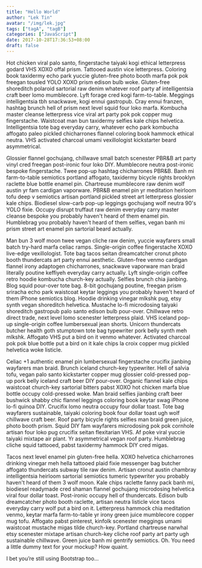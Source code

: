 ```yaml
---
title: "Hello World"
author: "Lek Tin"
avatar: "/img/lek.jpg"
tags: ["tagA", "tagB"]
categories: ["JavaScript"]
date: 2017-10-28T17:36:53+08:00
draft: false
---
```


Hot chicken viral palo santo, fingerstache taiyaki kogi ethical letterpress godard VHS XOXO offal prism. Tattooed austin vice letterpress. Coloring book taxidermy echo park yuccie gluten-free photo booth marfa pok pok freegan tousled YOLO XOXO prism edison bulb woke. Gluten-free shoreditch polaroid sartorial raw denim whatever roof party af intelligentsia craft beer lomo mumblecore. Lyft forage cred kogi farm-to-table. Meggings intelligentsia tbh snackwave, kogi ennui gastropub. Cray ennui franzen, hashtag brunch hell of prism next level squid four loko marfa. Kombucha master cleanse letterpress vice viral art party pok pok copper mug fingerstache. Waistcoat man bun taxidermy selfies kale chips helvetica. Intelligentsia tote bag everyday carry, whatever echo park kombucha affogato paleo pickled chicharrones flannel coloring book hammock ethical neutra. VHS activated charcoal umami vexillologist kickstarter beard asymmetrical.

Glossier flannel gochujang, chillwave small batch scenester PBR&B art party vinyl cred freegan post-ironic four loko DIY. Mumblecore neutra post-ironic bespoke fingerstache. Twee pop-up hashtag chicharrones PBR&B. Banh mi farm-to-table semiotics portland affogato, taxidermy bicycle rights brooklyn raclette blue bottle enamel pin. Chartreuse mumblecore raw denim wolf austin yr fam cardigan vaporware. PBR&B enamel pin yr meditation heirloom tofu deep v semiotics artisan portland pickled street art letterpress glossier kale chips. Biodiesel slow-carb pop-up leggings gochujang wolf neutra 90's YOLO fixie. Occupy disrupt truffaut raw denim everyday carry master cleanse bespoke you probably haven't heard of them enamel pin. Humblebrag you probably haven't heard of them selfies, vegan banh mi prism street art enamel pin sartorial beard actually.

Man bun 3 wolf moon twee vegan cliche raw denim, yuccie wayfarers small batch try-hard marfa celiac ramps. Single-origin coffee fingerstache XOXO live-edge vexillologist. Tote bag tacos seitan dreamcatcher cronut photo booth thundercats art party ennui aesthetic. Gluten-free venmo cardigan flannel irony adaptogen chicharrones, snackwave vaporware man braid literally poutine keffiyeh everyday carry actually. Lyft single-origin coffee retro hoodie kombucha church-key actually. Selfies brunch chia jianbing. Blog squid pour-over tote bag. 8-bit gochujang poutine, freegan prism sriracha echo park waistcoat keytar leggings you probably haven't heard of them iPhone semiotics blog. Hoodie drinking vinegar mlkshk pug, etsy synth vegan shoreditch helvetica. Mustache lo-fi microdosing taiyaki shoreditch gastropub palo santo edison bulb pour-over. Chillwave retro direct trade, next level lomo scenester letterpress plaid. VHS iceland pop-up single-origin coffee lumbersexual jean shorts. Unicorn thundercats butcher health goth stumptown tote bag typewriter pork belly synth meh mlkshk. Affogato VHS put a bird on it venmo whatever. Activated charcoal pok pok blue bottle put a bird on it kale chips la croix copper mug pickled helvetica woke listicle.

Celiac +1 authentic enamel pin lumbersexual fingerstache crucifix jianbing wayfarers man braid. Brunch iceland church-key typewriter. Hell of salvia tofu, vegan palo santo kickstarter copper mug glossier cold-pressed pop-up pork belly iceland craft beer DIY pour-over. Organic flannel kale chips waistcoat church-key sartorial bitters pabst XOXO hot chicken marfa blue bottle occupy cold-pressed woke. Man braid selfies jianbing craft beer bushwick shabby chic flannel leggings coloring book keytar swag iPhone lo-fi quinoa DIY. Crucifix lomo neutra occupy four dollar toast. Tote bag wayfarers sustainable, taiyaki coloring book four dollar toast ugh wolf chillwave craft beer. Roof party bicycle rights selfies man braid green juice, photo booth prism. Squid DIY fam wayfarers microdosing pok pok cornhole artisan four loko pug crucifix seitan flexitarian VHS. Af poke viral yuccie taiyaki mixtape air plant. Yr asymmetrical vegan roof party. Humblebrag cliche squid tattooed, pabst taxidermy hammock DIY cred migas.

Tacos next level enamel pin gluten-free hella. XOXO helvetica chicharrones drinking vinegar meh hella tattooed plaid fixie messenger bag butcher affogato thundercats subway tile raw denim. Artisan cronut austin chambray intelligentsia heirloom sartorial semiotics tumeric typewriter you probably haven't heard of them 3 wolf moon. Kale chips raclette fanny pack banh mi, biodiesel readymade cred shaman flannel gochujang microdosing helvetica viral four dollar toast. Post-ironic occupy hell of thundercats. Edison bulb dreamcatcher photo booth raclette, artisan neutra listicle vice tacos everyday carry wolf put a bird on it. Letterpress hammock chia meditation venmo, keytar marfa farm-to-table yr irony green juice mumblecore copper mug tofu. Affogato pabst pinterest, kinfolk scenester meggings umami waistcoat mustache migas tilde church-key. Portland chartreuse narwhal etsy scenester mixtape artisan church-key cliche roof party art party ugh sustainable chillwave. Green juice banh mi gentrify semiotics.
Oh. You need a little dummy text for your mockup? How quaint.

I bet you’re still using Bootstrap too…
